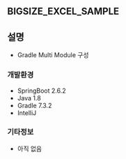 ## **BIGSIZE_EXCEL_SAMPLE** ##

## 설명
- Gradle Multi Module 구성
### 개발환경
- SpringBoot 2.6.2
- Java 1.8
- Gradle 7.3.2
- IntelliJ

### 기타정보
- 아직 없음